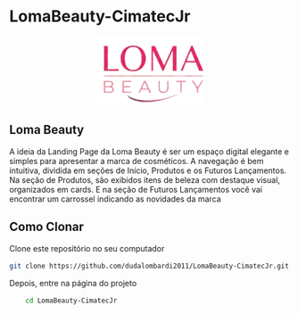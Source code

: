 # LomaBeauty-CimatecJr
<div align="center">
  <img src="./src/imagens/Gemini_Generated_Image_ax7w3uax7w3uax7w-removebg-preview.png" alt="logo da loma beauty" width="200px"/>
</div>

## Loma Beauty

A ideia da Landing Page da Loma Beauty é ser um espaço digital elegante e simples para apresentar a marca de cosméticos. A navegação é bem intuitiva, dividida em seções de Início, Produtos e os Futuros Lançamentos. Na seção de Produtos, são exibidos itens de beleza com destaque visual, organizados em cards. E na seção de Futuros Lançamentos você vai encontrar um carrossel indicando as novidades da marca

## Como Clonar
Clone este repositório no seu computador
   ```bash
   git clone https://github.com/dudalombardi2011/LomaBeauty-CimatecJr.git
   ```

Depois, entre na página do projeto
```bash
    cd LomaBeauty-CimatecJr
```
    

